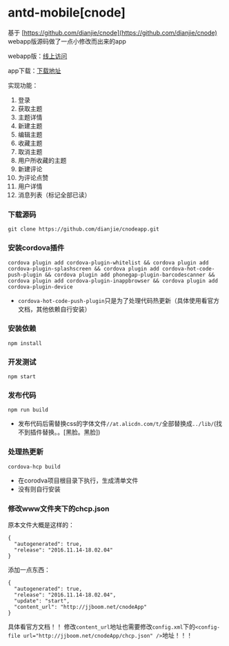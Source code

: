 # antd-mobile[cnode]

基于 [https://github.com/dianjie/cnode](https://github.com/dianjie/cnode) webapp版源码做了一点小修改而出来的app

webapp版：[线上访问](jjboom.net/cnode)

app下载：[下载地址](http://jjboom.net/CNode.apk)

实现功能：
  1. 登录
  2. 获取主题
  3. 主题详情
  4. 新建主题
  5. 编辑主题
  6. 收藏主题
  7. 取消主题
  8. 用户所收藏的主题
  9. 新建评论
  10. 为评论点赞
  11. 用户详情
  12. 消息列表（标记全部已读）
  
### 下载源码 ###
    git clone https://github.com/dianjie/cnodeapp.git

### 安装cordova插件 ###

    cordova plugin add cordova-plugin-whitelist && cordova plugin add cordova-plugin-splashscreen && cordova plugin add cordova-hot-code-push-plugin && cordova plugin add phonegap-plugin-barcodescanner && cordova plugin add cordova-plugin-inappbrowser && cordova plugin add cordova-plugin-device
    
- `cordova-hot-code-push-plugin`只是为了处理代码热更新（具体使用看官方文档，其他依赖自行安装）

### 安装依赖 ###
    npm install
    
### 开发测试 ###
    npm start
    
### 发布代码 ###
    npm run build
- 发布代码后需替换css的字体文件`//at.alicdn.com/t/`全部替换成`../lib/`(找不到插件替换。。[黑脸。黑脸])

### 处理热更新 ###
	cordova-hcp build
- 在corodva项目根目录下执行，生成清单文件
- 没有则自行安装

### 修改www文件夹下的chcp.json ###
原本文件大概是这样的：

    {
	  "autogenerated": true,
	  "release": "2016.11.14-18.02.04"
	}

添加一点东西：

    {
	  "autogenerated": true,
	  "release": "2016.11.14-18.02.04",
	  "update": "start",
	  "content_url": "http://jjboom.net/cnodeApp"
	}

具体看官方文档！！
修改`content_url`地址也需要修改`config.xml`下的`<config-file url="http://jjboom.net/cnodeApp/chcp.json" />`地址！！！
